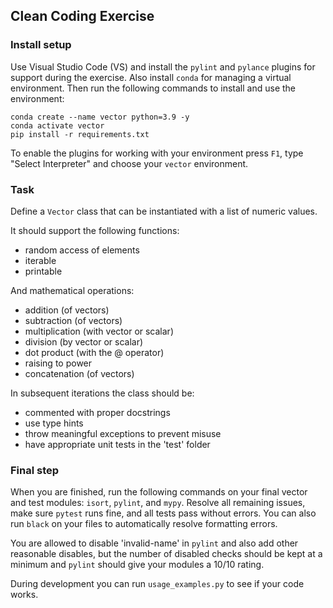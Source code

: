 ## Clean Coding Exercise

### Install setup
Use Visual Studio Code (VS) and install the `pylint` and `pylance` plugins for support during the exercise. Also install `conda` for managing a virtual environment. Then run the following commands to install and use the environment:

```
conda create --name vector python=3.9 -y
conda activate vector
pip install -r requirements.txt
```

To enable the plugins for working with your environment press `F1`, type "Select Interpreter" and choose your `vector` environment.

### Task
Define a `Vector` class that can be instantiated with a list of numeric values.

It should support the following functions:
- random access of elements
- iterable
- printable

And mathematical operations:
- addition (of vectors)
- subtraction (of vectors)
- multiplication (with vector or scalar)
- division (by vector or scalar)
- dot product (with the @ operator)
- raising to power
- concatenation (of vectors)

In subsequent iterations the class should be:
- commented with proper docstrings
- use type hints
- throw meaningful exceptions to prevent misuse
- have appropriate unit tests in the 'test' folder

### Final step
When you are finished, run the following commands on your final vector and test modules:
`isort`, `pylint`, and `mypy`. Resolve all remaining issues, make sure `pytest` runs fine,
and all tests pass without errors. You can also run `black` on your files to automatically
resolve formatting errors.

You are allowed to disable 'invalid-name' in `pylint` and also add other reasonable disables,
but the number of disabled checks should be kept at a minimum and `pylint` should give your
modules a 10/10 rating.

During development you can run `usage_examples.py` to see if your code works.
